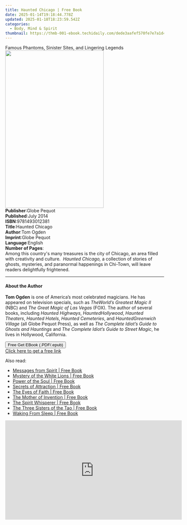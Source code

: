 ```yaml
---
title: Haunted Chicago | Free Book
date: 2025-01-14T19:18:44.778Z
updated: 2025-01-18T18:23:59.542Z
categories:
  - Body, Mind & Spirit
thumbnail: https://thmb-001-ebook.techidaily.com/dede3aafef570fe7e7a1d4342feb9f7a2b0a0c85e5bffeff0cd3d8dadf2efdc8.jpg
---
```

<main id="book-container">
  <div class="flex flex-col">
    <div class="book-brief flex-1 py-6 px-4 sm:p-6 md:py-10 md:px-8">
      <!-- brief-->
      <div class="book-brief-main">
        Famous Phantoms, Sinister Sites, and Lingering Legends
      </div>
    </div>
    <div
      class="book-meta-info flex-1 grid gap-4 col-start-1 col-end-3 row-start-1 sm:mb-6 sm:grid-cols-4 lg:gap-6 lg:col-start-2 lg:row-end-6 lg:row-span-6 lg:mb-0"
    >
      <div
        class="book-meta-info-left place-content-center mt-4 p-4 text-sm leading-6 col-start-2 col-span-2 dark:text-slate-400"
      >
        <img
          class="w-full h-500 object-cover rounded-lg sm:h-255 sm:col-span-2 lg:col-span-full"
          src="https://img-001-ebook.techidaily.com/9d973787f0f70064d6d8bd0302970d86283399b6d0ee64203dcc9a0ea2a07126.jpg"
          alt=""
          width="312"
          height="500"
        />
      </div>
      <div
        class="book-meta-info-right mt-2 col-start-1 row-start-2 col-span-3 self-center"
      >
        <!-- meta data  -->
        <div class="flex flex-col px-4 md:px-8">
          <div class="flex-1">
            <strong>Publisher</strong>:<span class="px-2">Globe Pequot</span>
          </div>
          <div class="flex-1">
            <strong>Published</strong>:<span class="px-2">July 2014</span>
          </div>
          <div class="flex-1">
            <strong>ISBN</strong>:<span class="px-2">9781493012381</span>
          </div>
          <div class="flex-1">
            <strong>Title</strong>:<span class="px-2">Haunted Chicago</span>
          </div>
          <div class="flex-1">
            <strong>Author</strong>:<span class="px-2">Tom Ogden</span>
          </div>
          <div class="flex-1">
            <strong>Imprint</strong>:<span class="px-2">Globe Pequot</span>
          </div>
          <div class="flex-1">
            <strong>Language</strong>:<span class="px-2">English</span>
          </div>
          <div class="flex-1">
            <strong>Number of Pages</strong>:<span class="px-2"></span>
          </div>
        </div>
      </div>
    </div>
    <div class="book-description flex-1 py-6 px-4 sm:p-6 md:py-10 md:px-8">
      <div class="book-description-main">
        <div accordion-content="" id="description">
          Among this country's many treasures is the city of Chicago, an area
          filled with creativity and culture.&nbsp; <i>Haunted Chicago, </i>a
          collection of stories of ghosts, mysteries, and paranormal happenings
          in Chi-Town, will leave readers delightfully frightened.
        </div>
      </div>
    </div>
    <div class="book-excerpts flex-1 py-6 px-4 sm:p-6 md:py-10 md:px-8">
      <!-- excerpts-->
      <div class="book-excerpts-main">
        <hr />
        <h4 class="placeholder placeholder-heading">
          <span>About the Author</span>
        </h4>
        <p>
          <b>Tom Ogden</b> is one of America’s most celebrated magicians. He has
          appeared on television specials, such as <i>The</i
          ><i>World’s Greatest Magic II</i> (NBC) and
          <i>The Great Magic of Las Vegas</i> (FOX). The author of several
          books, including <i>Haunted Highways</i>, <i>Haunted</i
          ><i>Hollywood</i>, <i>Haunted Theaters</i>, <i>Haunted Hotels</i>,
          <i>Haunted Cemeteries</i>, and <i>Haunted</i
          ><i>Greenwich Village</i> (all Globe Pequot Press), as well as
          <i>The Complete Idiot’s Guide to Ghosts and Hauntings</i> and
          <i>The Complete Idiot’s Guide to Street Magic</i>, he lives in
          Hollywood, California.
        </p>
      </div>
    </div>
    <div
      class="book-about-author flex-1 py-6 px-4 sm:p-6 md:py-10 md:px-8"
    ></div>
    <div class="book-free-get flex-1 py-6 px-4 sm:p-6 md:py-10 md:px-8">
      <button
        id="btn-free-get"
        class="bg-blue-500 hover:bg-blue-700 text-white font-bold py-2 px-4 rounded"
      >
        Free Get EBook (.PDF/.epub)
      </button>
      <div id="countdown-display" class="px-2 text-lg mt-2"></div>
      <a
        id="free-link"
        class="hidden bg-blue-500 hover:bg-blue-700 text-white font-bold py-2 px-4 rounded"
        href="https://www.ebooks.com/en-us/book/2130000/haunted-chicago/tom-ogden/"
        target="_blank"
        >Click here to get a free link</a
      >
    </div>
    <script>
      let countdownTime = 0;
      let countdownInterval = null;
      document
        .getElementById('btn-free-get')
        .addEventListener('click', startCountdown);
      function startCountdown() {
        countdownTime = new Date().getTime() + 60000 * 3;
        countdownInterval = setInterval(updateCountdown, 1000);
        document.getElementById('btn-free-get').disabled = true;
        document
          .getElementById('btn-free-get')
          .classList.add('bg-gray-500', 'cursor-not-allowed');
      }
      function updateCountdown() {
        let currentTime = new Date().getTime();
        let timeLeft = countdownTime - currentTime;
        let secondsLeft = Math.floor(timeLeft / 1000);
        document.getElementById('countdown-display').innerHTML =
          `Remaining time: ${secondsLeft} seconds.`;
        if (secondsLeft <= 0) {
          clearInterval(countdownInterval);
          document.getElementById('btn-free-get').classList.add('hidden');
          document.getElementById('free-link').classList.remove('hidden');
          document.getElementById('countdown-display').innerHTML = '';
        }
      }
    </script>
  </div>
</main>

<ins class="adsbygoogle"
      style="display:block"
      data-ad-client="ca-pub-7571918770474297"
      data-ad-slot="8358498916"
      data-ad-format="auto"
      data-full-width-responsive="true"></ins>
    

<span class="atpl-alsoreadstyle">Also read:</span>
<div><ul>
<li><a href="https://novels-ebooks.techidaily.com/96316744-9781401922108-messages-from-spirit/"><u>Messages from Spirit | Free Book</u></a></li>
<li><a href="https://novels-ebooks.techidaily.com/96316761-9781401928568-mystery-of-the-white-lions/"><u>Mystery of the White Lions | Free Book</u></a></li>
<li><a href="https://novels-ebooks.techidaily.com/96316743-9781401921224-power-of-the-soul/"><u>Power of the Soul | Free Book</u></a></li>
<li><a href="https://novels-ebooks.techidaily.com/96316755-9781401928957-secrets-of-attraction/"><u>Secrets of Attraction | Free Book</u></a></li>
<li><a href="https://novels-ebooks.techidaily.com/96316765-9781401926854-the-eyes-of-faith/"><u>The Eyes of Faith | Free Book</u></a></li>
<li><a href="https://novels-ebooks.techidaily.com/96316753-9781401929008-the-mother-of-invention/"><u>The Mother of Invention | Free Book</u></a></li>
<li><a href="https://novels-ebooks.techidaily.com/96316760-9781401927738-the-spirit-whisperer/"><u>The Spirit Whisperer | Free Book</u></a></li>
<li><a href="https://novels-ebooks.techidaily.com/96316748-9781401928544-the-three-sisters-of-the-tao/"><u>The Three Sisters of the Tao | Free Book</u></a></li>
<li><a href="https://novels-ebooks.techidaily.com/96316764-9781401929480-waking-from-sleep/"><u>Waking From Sleep | Free Book</u></a></li>
</ul></div>

<!-- affiliate ads begin -->
<iframe width="560" height="315" src="https://www.youtube.com/embed/_dOmuXhsV6Y?si=aT6vgPbDx4ajjvdr" title="YouTube video player" frameborder="0" allow="accelerometer; autoplay; clipboard-write; encrypted-media; gyroscope; picture-in-picture; web-share" referrerpolicy="strict-origin-when-cross-origin" allowfullscreen></iframe>
<!-- affiliate ads end -->

